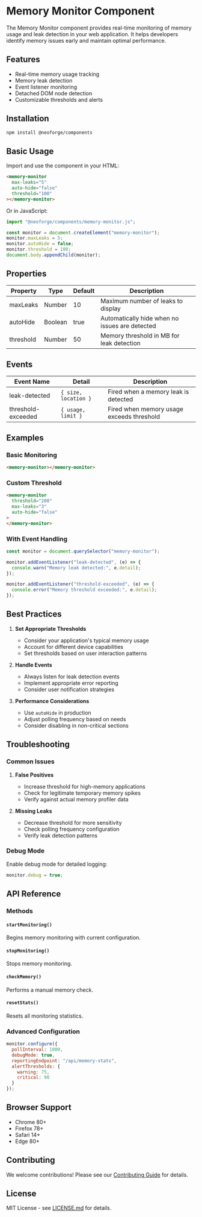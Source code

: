 # Memory Monitor Component

The Memory Monitor component provides real-time monitoring of memory usage and leak detection in your web application. It helps developers identify memory issues early and maintain optimal performance.

## Features

- Real-time memory usage tracking
- Memory leak detection
- Event listener monitoring
- Detached DOM node detection
- Customizable thresholds and alerts

## Installation

```bash
npm install @neoforge/components
```

## Basic Usage

Import and use the component in your HTML:

```html
<memory-monitor
  max-leaks="5"
  auto-hide="false"
  threshold="100"
></memory-monitor>
```

Or in JavaScript:

```javascript
import "@neoforge/components/memory-monitor.js";

const monitor = document.createElement("memory-monitor");
monitor.maxLeaks = 5;
monitor.autoHide = false;
monitor.threshold = 100;
document.body.appendChild(monitor);
```

## Properties

| Property    | Type    | Default | Description                                    |
|------------|---------|---------|------------------------------------------------|
| maxLeaks   | Number  | 10      | Maximum number of leaks to display             |
| autoHide   | Boolean | true    | Automatically hide when no issues are detected |
| threshold  | Number  | 50      | Memory threshold in MB for leak detection      |

## Events

| Event Name     | Detail                  | Description                         |
|---------------|-------------------------|-------------------------------------|
| leak-detected | `{ size, location }`    | Fired when a memory leak is detected|
| threshold-exceeded | `{ usage, limit }` | Fired when memory usage exceeds threshold |

## Examples

### Basic Monitoring

```html
<memory-monitor></memory-monitor>
```

### Custom Threshold

```html
<memory-monitor
  threshold="200"
  max-leaks="3"
  auto-hide="false"
>
</memory-monitor>
```

### With Event Handling

```javascript
const monitor = document.querySelector("memory-monitor");

monitor.addEventListener("leak-detected", (e) => {
  console.warn("Memory leak detected:", e.detail);
});

monitor.addEventListener("threshold-exceeded", (e) => {
  console.error("Memory threshold exceeded:", e.detail);
});
```

## Best Practices

1. **Set Appropriate Thresholds**
   - Consider your application's typical memory usage
   - Account for different device capabilities
   - Set thresholds based on user interaction patterns

2. **Handle Events**
   - Always listen for leak detection events
   - Implement appropriate error reporting
   - Consider user notification strategies

3. **Performance Considerations**
   - Use `autoHide` in production
   - Adjust polling frequency based on needs
   - Consider disabling in non-critical sections

## Troubleshooting

### Common Issues

1. **False Positives**
   - Increase threshold for high-memory applications
   - Check for legitimate temporary memory spikes
   - Verify against actual memory profiler data

2. **Missing Leaks**
   - Decrease threshold for more sensitivity
   - Check polling frequency configuration
   - Verify leak detection patterns

### Debug Mode

Enable debug mode for detailed logging:

```javascript
monitor.debug = true;
```

## API Reference

### Methods

#### `startMonitoring()`
Begins memory monitoring with current configuration.

#### `stopMonitoring()`
Stops memory monitoring.

#### `checkMemory()`
Performs a manual memory check.

#### `resetStats()`
Resets all monitoring statistics.

### Advanced Configuration

```javascript
monitor.configure({
  pollInterval: 1000,
  debugMode: true,
  reportingEndpoint: "/api/memory-stats",
  alertThresholds: {
    warning: 75,
    critical: 90
  }
});
```

## Browser Support

- Chrome 80+
- Firefox 78+
- Safari 14+
- Edge 80+

## Contributing

We welcome contributions! Please see our [Contributing Guide](../contributing.md) for details.

## License

MIT License - see [LICENSE.md](../LICENSE.md) for details. 